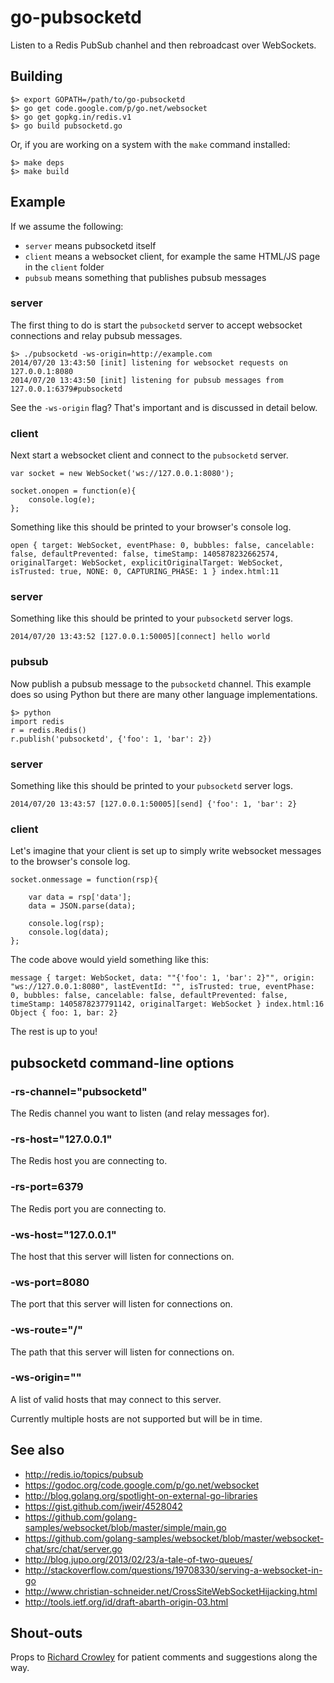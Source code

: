 # go-pubsocketd

Listen to a Redis PubSub chanhel and then rebroadcast over WebSockets.

## Building

	$> export GOPATH=/path/to/go-pubsocketd
	$> go get code.google.com/p/go.net/websocket
	$> go get gopkg.in/redis.v1
	$> go build pubsocketd.go

Or, if you are working on a system with the `make` command installed:

	$> make deps
	$> make build

## Example

If we assume the following:

* `server` means pubsocketd itself
* `client` means a websocket client, for example the same HTML/JS page in the `client` folder
* `pubsub` means something that publishes pubsub messages

### server

The first thing to do is start the `pubsocketd` server to accept websocket connections and relay pubsub messages.

	$> ./pubsocketd -ws-origin=http://example.com
	2014/07/20 13:43:50 [init] listening for websocket requests on 127.0.0.1:8080
	2014/07/20 13:43:50 [init] listening for pubsub messages from 127.0.0.1:6379#pubsocketd

See the `-ws-origin` flag? That's important and is discussed in detail below.

### client

Next start a websocket client and connect to the `pubsocketd` server.

	var socket = new WebSocket('ws://127.0.0.1:8080');

	socket.onopen = function(e){
		console.log(e);
	};

Something like this should be printed to your browser's console log.

	open { target: WebSocket, eventPhase: 0, bubbles: false, cancelable: false, defaultPrevented: false, timeStamp: 1405878232662574, originalTarget: WebSocket, explicitOriginalTarget: WebSocket, isTrusted: true, NONE: 0, CAPTURING_PHASE: 1 } index.html:11

### server

Something like this should be printed to your `pubsocketd` server logs.

	2014/07/20 13:43:52 [127.0.0.1:50005][connect] hello world

### pubsub

Now publish a pubsub message to the `pubsocketd` channel. This example does so using Python but there are many other language implementations.

	$> python
	import redis
	r = redis.Redis()
	r.publish('pubsocketd', {'foo': 1, 'bar': 2})

### server

Something like this should be printed to your `pubsocketd` server logs.

	2014/07/20 13:43:57 [127.0.0.1:50005][send] {'foo': 1, 'bar': 2}

### client

Let's imagine that your client is set up to simply write websocket messages to the browser's console log.

	socket.onmessage = function(rsp){

		var data = rsp['data'];
		data = JSON.parse(data);

		console.log(rsp);
		console.log(data);
	};

The code above would yield something like this:

	message { target: WebSocket, data: ""{'foo': 1, 'bar': 2}"", origin: "ws://127.0.0.1:8080", lastEventId: "", isTrusted: true, eventPhase: 0, bubbles: false, cancelable: false, defaultPrevented: false, timeStamp: 1405878237791142, originalTarget: WebSocket } index.html:16
	Object { foo: 1, bar: 2}

The rest is up to you!

## pubsocketd command-line options

### -rs-channel="pubsocketd"

The Redis channel you want to listen (and relay messages for).

### -rs-host="127.0.0.1"

The Redis host you are connecting to.

### -rs-port=6379

The Redis port you are connecting to.

### -ws-host="127.0.0.1"

The host that this server will listen for connections on.

### -ws-port=8080

The port that this server will listen for connections on.

### -ws-route="/"

The path that this server will listen for connections on.

### -ws-origin=""

A list of valid hosts that may connect to this server.

Currently multiple hosts are not supported but will be in time.

## See also

* http://redis.io/topics/pubsub
* https://godoc.org/code.google.com/p/go.net/websocket
* http://blog.golang.org/spotlight-on-external-go-libraries
* https://gist.github.com/jweir/4528042
* https://github.com/golang-samples/websocket/blob/master/simple/main.go
* https://github.com/golang-samples/websocket/blob/master/websocket-chat/src/chat/server.go
* http://blog.jupo.org/2013/02/23/a-tale-of-two-queues/
* http://stackoverflow.com/questions/19708330/serving-a-websocket-in-go
* http://www.christian-schneider.net/CrossSiteWebSocketHijacking.html
* http://tools.ietf.org/id/draft-abarth-origin-03.html

## Shout-outs

Props to [Richard Crowley](https://github.com/rcrowley) for patient comments and suggestions along the way.
